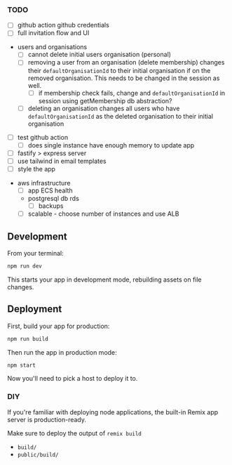 ### TODO

- [ ] github action github credentials
- [ ] full invitation flow and UI
- users and organisations
  - [ ] cannot delete initial users organisation (personal)
  - [ ] removing a user from an organisation (delete membership) changes their `defaultOrganisationId` to their initial organisation if on the removed organisation. This needs to be changed in the session as well.
    - [ ] if membership check fails, change and `defaultOrganisationId` in session using getMembership db abstraction?
  - [ ] deleting an organisation changes all users who have `defaultOrganisationId` as the deleted organisation to their initial organisation
- [ ] test github action
  - [ ] does single instance have enough memory to update app
- [ ] fastify > express server
- [ ] use tailwind in email templates
- [ ] style the app
- aws infrastructure
  - [ ] app ECS health
  - postgresql db rds
    - [ ] backups
  - [ ] scalable - choose number of instances and use ALB

## Development

From your terminal:

```sh
npm run dev
```

This starts your app in development mode, rebuilding assets on file changes.

## Deployment

First, build your app for production:

```sh
npm run build
```

Then run the app in production mode:

```sh
npm start
```

Now you'll need to pick a host to deploy it to.

### DIY

If you're familiar with deploying node applications, the built-in Remix app server is production-ready.

Make sure to deploy the output of `remix build`

- `build/`
- `public/build/`
